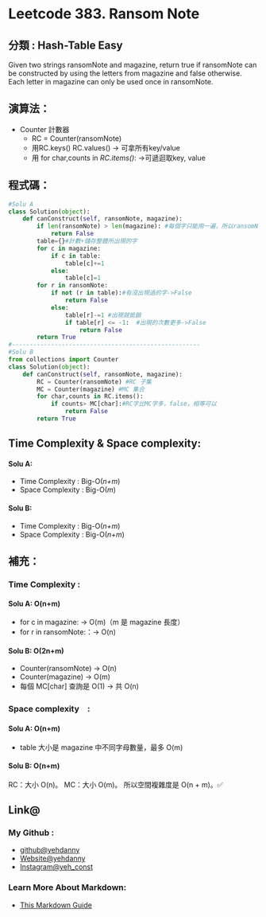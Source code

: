 # Leetcode  383. Ransom Note

## 分類 : Hash-Table Easy
Given two strings ransomNote and magazine, return true if ransomNote can be constructed by using the letters from magazine and false otherwise.<br>
Each letter in magazine can only be used once in ransomNote.
## 演算法：
- Counter 計數器
  - RC = Counter(ransomNote)
  - 用RC.keys() RC.values() → 可拿所有key/value
  - 用 for char,counts in *RC.items()*: →可遞迴取key, value

## 程式碼：
```python
#Solu A
class Solution(object):
    def canConstruct(self, ransomNote, magazine):
        if len(ransomNote) > len(magazine): #每個字只能用一遍，所以ransomNote比magazine長時False
            return False
        table={}#計數+儲存整體所出現的字
        for c in magazine:
            if c in table:
                table[c]+=1
            else:
                table[c]=1
        for r in ransomNote:
            if not (r in table):#有沒出現過的字->False
                return False
            else:
                table[r]-=1 #出現就抵銷
                if table[r] <= -1:  #出現的次數更多->False
                    return False
        return True
#-----------------------------------------------------
#Solu B
from collections import Counter
class Solution(object):
    def canConstruct(self, ransomNote, magazine):
        RC = Counter(ransomNote) #RC 子集
        MC = Counter(magazine) #MC 集合
        for char,counts in RC.items():
            if counts> MC[char]:#RC字比MC字多，false，相等可以
                return False
        return True

```
## Time Complexity & Space complexity:
#### Solu A:
- Time Complexity   :   Big-O(*n+m*)
- Space Complexity   :  Big-O(*m*)

#### Solu B:
- Time Complexity   :   Big-O(*n+m*)
- Space Complexity   :  Big-O(*n+m*)
## 補充：

### Time Complexity :
#### Solu A: O(n+m)
- for c in magazine: → O(m)（m 是 magazine 長度）
- for r in ransomNote:：→ O(n)
#### Solu B: O(2n+m)
- Counter(ransomNote) → O(n)
- Counter(magazine) → O(m)
- 每個 MC[char] 查詢是 O(1) → 共 O(n)
### Space complexity　:
#### Solu A: O(n+m)
- table 大小是 magazine 中不同字母數量，最多 O(m)
#### Solu B: O(n+m)
RC：大小 O(n)。
MC：大小 O(m)。
所以空間複雜度是 O(n + m)。✅

## Link@
### My Github : 
- [github@yehdanny](https://github.com/yehdanny)
- [Website@yehdanny](https://yehdanny.github.io/mypage/html/index.html)
- [Instagram@yeh_const](https://www.instagram.com/yeh_const?igsh=MTVlNTl2eGVkeWI2MA%3D%3D&utm_source=qr)
### Learn More About Markdown:
- [This Markdown Guide](https://www.markdownguide.org/)
